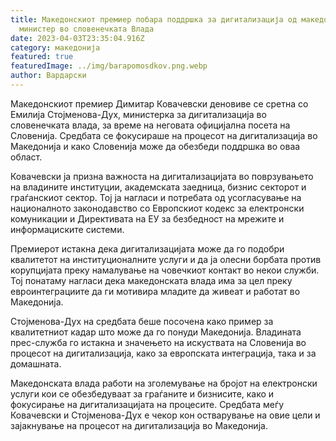 ```yaml
---
title: Македонскиот премиер побара поддршка за дигитализација од македонскиот
  министер во словенечката Влада
date: 2023-04-03T23:35:04.916Z
category: македонија
featured: true
featuredImage: ../img/barapomosdkov.png.webp
author: Вардарски
---
```


Македонскиот премиер Димитар Ковачевски деновиве се сретна со Емилија Стојменова-Дух, министерка за дигитализација во словенечката влада, за време на неговата официјална посета на Словенија. Средбата се фокусираше на процесот на дигитализација во Македонија и како Словенија може да обезбеди поддршка во оваа област.

Ковачевски ја призна важноста на дигитализацијата во поврзувањето на владините институции, академската заедница, бизнис секторот и граѓанскиот сектор. Тој ја нагласи и потребата од усогласување на националното законодавство со Европскиот кодекс за електронски комуникации и Директивата на ЕУ за безбедност на мрежите и информациските системи.

Премиерот истакна дека дигитализацијата може да го подобри квалитетот на институционалните услуги и да ја олесни борбата против корупцијата преку намалување на човечкиот контакт во некои служби. Тој понатаму нагласи дека македонската влада има за цел преку евроинтеграциите да ги мотивира младите да живеат и работат во Македонија.

Стојменова-Дух на средбата беше посочена како пример за квалитетниот кадар што може да го понуди Македонија. Владината прес-служба го истакна и значењето на искуствата на Словенија во процесот на дигитализација, како за европската интеграција, така и за домашната.

Македонската влада работи на зголемување на бројот на електронски услуги кои се обезбедуваат за граѓаните и бизнисите, како и фокусирање на дигитализацијата на процесите. Средбата меѓу Ковачевски и Стојменова-Дух е чекор кон остварување на овие цели и зајакнување на процесот на дигитализација во Македонија.

